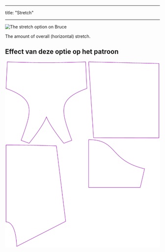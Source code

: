 - - -
title: "Stretch"
- - -

![The stretch option on Bruce](./stretch.svg)

The amount of overall (horizontal) stretch.

## Effect van deze optie op het patroon

![This image shows the effect of this option by superimposing several variants that have a different value for this option](bruce_stretch_sample.svg "Effect of this option on the pattern")
